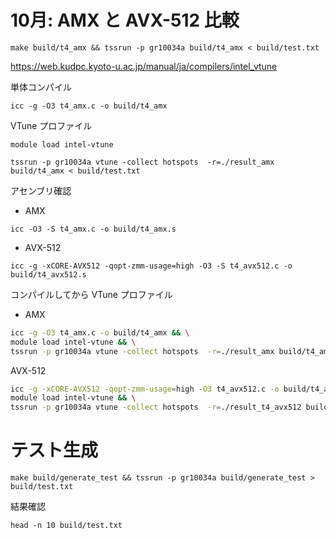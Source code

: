 
# 10月: AMX と AVX-512 比較

`make build/t4_amx && tssrun -p gr10034a build/t4_amx < build/test.txt`

https://web.kudpc.kyoto-u.ac.jp/manual/ja/compilers/intel_vtune

単体コンパイル 

`icc -g -O3 t4_amx.c -o build/t4_amx`

VTune プロファイル

`module load intel-vtune`

`tssrun -p gr10034a vtune -collect hotspots  -r=./result_amx build/t4_amx < build/test.txt`

アセンブリ確認

- AMX

```
icc -O3 -S t4_amx.c -o build/t4_amx.s
```

- AVX-512

```
icc -g -xCORE-AVX512 -qopt-zmm-usage=high -O3 -S t4_avx512.c -o build/t4_avx512.s
```

コンパイルしてから VTune プロファイル

- AMX

```sh
icc -g -O3 t4_amx.c -o build/t4_amx && \
module load intel-vtune && \
tssrun -p gr10034a vtune -collect hotspots  -r=./result_amx build/t4_amx < build/test.txt
```

AVX-512
```sh
icc -g -xCORE-AVX512 -qopt-zmm-usage=high -O3 t4_avx512.c -o build/t4_avx512 && \
module load intel-vtune && \
tssrun -p gr10034a vtune -collect hotspots  -r=./result_t4_avx512 build/t4_avx512 < build/test.txt
```

# テスト生成

```
make build/generate_test && tssrun -p gr10034a build/generate_test > build/test.txt
```

結果確認

```
head -n 10 build/test.txt
```

